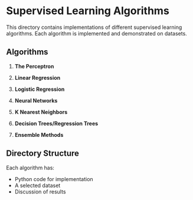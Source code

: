 # Supervised Learning Algorithms

This directory contains implementations of different supervised learning algorithms. Each algorithm is implemented and demonstrated on  datasets.

## Algorithms

1. **The Perceptron**
 

2. **Linear Regression**
 

3. **Logistic Regression**
 

4. **Neural Networks**
  

5. **K Nearest Neighbors**
 

6. **Decision Trees/Regression Trees**
  

7. **Ensemble Methods**
  

## Directory Structure
Each algorithm has:
- Python code for implementation
- A selected dataset
- Discussion of results

